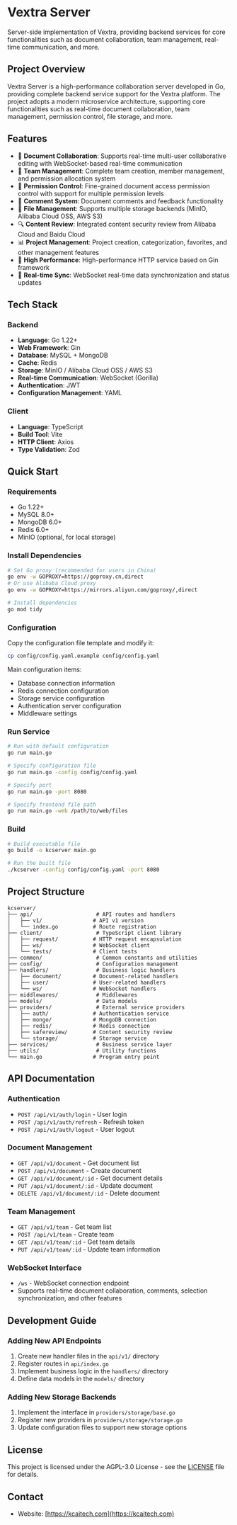 # Vextra Server

Server-side implementation of Vextra, providing backend services for core functionalities such as document collaboration, team management, real-time communication, and more.

## Project Overview

Vextra Server is a high-performance collaboration server developed in Go, providing complete backend service support for the Vextra platform. The project adopts a modern microservice architecture, supporting core functionalities such as real-time document collaboration, team management, permission control, file storage, and more.

## Features

- 📄 **Document Collaboration**: Supports real-time multi-user collaborative editing with WebSocket-based real-time communication
- 👥 **Team Management**: Complete team creation, member management, and permission allocation system
- 🔐 **Permission Control**: Fine-grained document access permission control with support for multiple permission levels
- 💬 **Comment System**: Document comments and feedback functionality
- 📁 **File Management**: Supports multiple storage backends (MinIO, Alibaba Cloud OSS, AWS S3)
- 🔍 **Content Review**: Integrated content security review from Alibaba Cloud and Baidu Cloud
- 📊 **Project Management**: Project creation, categorization, favorites, and other management features
- 🚀 **High Performance**: High-performance HTTP service based on Gin framework
- 🔄 **Real-time Sync**: WebSocket real-time data synchronization and status updates

## Tech Stack

### Backend
- **Language**: Go 1.22+
- **Web Framework**: Gin
- **Database**: MySQL + MongoDB
- **Cache**: Redis
- **Storage**: MinIO / Alibaba Cloud OSS / AWS S3
- **Real-time Communication**: WebSocket (Gorilla)
- **Authentication**: JWT
- **Configuration Management**: YAML

### Client
- **Language**: TypeScript
- **Build Tool**: Vite
- **HTTP Client**: Axios
- **Type Validation**: Zod

## Quick Start

### Requirements

- Go 1.22+
- MySQL 8.0+
- MongoDB 6.0+
- Redis 6.0+
- MinIO (optional, for local storage)

### Install Dependencies

```bash
# Set Go proxy (recommended for users in China)
go env -w GOPROXY=https://goproxy.cn,direct
# Or use Alibaba Cloud proxy
go env -w GOPROXY=https://mirrors.aliyun.com/goproxy/,direct

# Install dependencies
go mod tidy
```

### Configuration

Copy the configuration file template and modify it:

```bash
cp config/config.yaml.example config/config.yaml
```

Main configuration items:
- Database connection information
- Redis connection configuration
- Storage service configuration
- Authentication server configuration
- Middleware settings

### Run Service

```bash
# Run with default configuration
go run main.go

# Specify configuration file
go run main.go -config config/config.yaml

# Specify port
go run main.go -port 8080

# Specify frontend file path
go run main.go -web /path/to/web/files
```

### Build

```bash
# Build executable file
go build -o kcserver main.go

# Run the built file
./kcserver -config config/config.yaml -port 8080
```

## Project Structure

```
kcserver/
├── api/                    # API routes and handlers
│   ├── v1/                # API v1 version
│   └── index.go           # Route registration
├── client/                 # TypeScript client library
│   ├── request/           # HTTP request encapsulation
│   ├── ws/                # WebSocket client
│   └── tests/             # Client tests
├── common/                 # Common constants and utilities
├── config/                 # Configuration management
├── handlers/               # Business logic handlers
│   ├── document/          # Document-related handlers
│   ├── user/              # User-related handlers
│   └── ws/                # WebSocket handlers
├── middlewares/            # Middlewares
├── models/                 # Data models
├── providers/              # External service providers
│   ├── auth/              # Authentication service
│   ├── mongo/             # MongoDB connection
│   ├── redis/             # Redis connection
│   ├── safereview/        # Content security review
│   └── storage/           # Storage service
├── services/               # Business service layer
├── utils/                  # Utility functions
└── main.go                # Program entry point
```

## API Documentation

### Authentication
- `POST /api/v1/auth/login` - User login
- `POST /api/v1/auth/refresh` - Refresh token
- `POST /api/v1/auth/logout` - User logout

### Document Management
- `GET /api/v1/document` - Get document list
- `POST /api/v1/document` - Create document
- `GET /api/v1/document/:id` - Get document details
- `PUT /api/v1/document/:id` - Update document
- `DELETE /api/v1/document/:id` - Delete document

### Team Management
- `GET /api/v1/team` - Get team list
- `POST /api/v1/team` - Create team
- `GET /api/v1/team/:id` - Get team details
- `PUT /api/v1/team/:id` - Update team information

### WebSocket Interface
- `/ws` - WebSocket connection endpoint
- Supports real-time document collaboration, comments, selection synchronization, and other features

## Development Guide

### Adding New API Endpoints

1. Create new handler files in the `api/v1/` directory
2. Register routes in `api/index.go`
3. Implement business logic in the `handlers/` directory
4. Define data models in the `models/` directory

### Adding New Storage Backends

1. Implement the interface in `providers/storage/base.go`
2. Register new providers in `providers/storage/storage.go`
3. Update configuration files to support new storage options

## License

This project is licensed under the AGPL-3.0 License - see the [LICENSE](LICENSE.txt) file for details.

## Contact

- Website: [https://kcaitech.com](https://kcaitech.com)